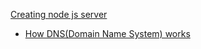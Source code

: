 [Creating node js server](https://youtu.be/nNihy9kZmIU?si=sgGoaYK0gxhZyh7B)

- [How DNS(Domain Name System) works](https://youtu.be/nNihy9kZmIU?si=sgGoaYK0gxhZyh7B)
